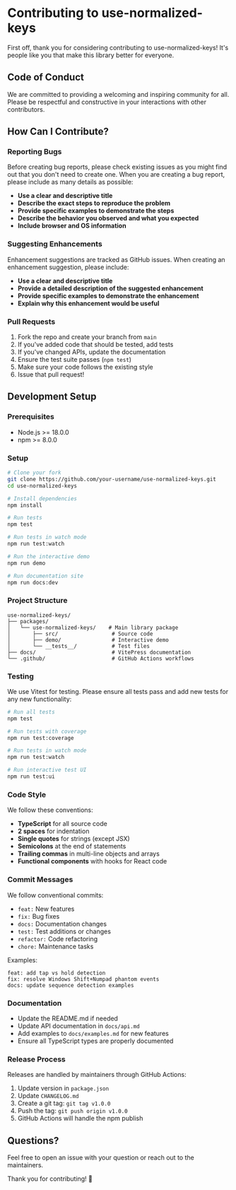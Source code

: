 # Contributing to use-normalized-keys

First off, thank you for considering contributing to use-normalized-keys! It's people like you that make this library better for everyone.

## Code of Conduct

We are committed to providing a welcoming and inspiring community for all. Please be respectful and constructive in your interactions with other contributors.

## How Can I Contribute?

### Reporting Bugs

Before creating bug reports, please check existing issues as you might find out that you don't need to create one. When you are creating a bug report, please include as many details as possible:

* **Use a clear and descriptive title**
* **Describe the exact steps to reproduce the problem**
* **Provide specific examples to demonstrate the steps**
* **Describe the behavior you observed and what you expected**
* **Include browser and OS information**

### Suggesting Enhancements

Enhancement suggestions are tracked as GitHub issues. When creating an enhancement suggestion, please include:

* **Use a clear and descriptive title**
* **Provide a detailed description of the suggested enhancement**
* **Provide specific examples to demonstrate the enhancement**
* **Explain why this enhancement would be useful**

### Pull Requests

1. Fork the repo and create your branch from `main`
2. If you've added code that should be tested, add tests
3. If you've changed APIs, update the documentation
4. Ensure the test suite passes (`npm test`)
5. Make sure your code follows the existing style
6. Issue that pull request!

## Development Setup

### Prerequisites

- Node.js >= 18.0.0
- npm >= 8.0.0

### Setup

```bash
# Clone your fork
git clone https://github.com/your-username/use-normalized-keys.git
cd use-normalized-keys

# Install dependencies
npm install

# Run tests
npm test

# Run tests in watch mode
npm run test:watch

# Run the interactive demo
npm run demo

# Run documentation site
npm run docs:dev
```

### Project Structure

```
use-normalized-keys/
├── packages/
│   └── use-normalized-keys/    # Main library package
│       ├── src/                 # Source code
│       ├── demo/                # Interactive demo
│       └── __tests__/           # Test files
├── docs/                        # VitePress documentation
└── .github/                     # GitHub Actions workflows
```

### Testing

We use Vitest for testing. Please ensure all tests pass and add new tests for any new functionality:

```bash
# Run all tests
npm test

# Run tests with coverage
npm run test:coverage

# Run tests in watch mode
npm run test:watch

# Run interactive test UI
npm run test:ui
```

### Code Style

We follow these conventions:

- **TypeScript** for all source code
- **2 spaces** for indentation
- **Single quotes** for strings (except JSX)
- **Semicolons** at the end of statements
- **Trailing commas** in multi-line objects and arrays
- **Functional components** with hooks for React code

### Commit Messages

We follow conventional commits:

- `feat:` New features
- `fix:` Bug fixes
- `docs:` Documentation changes
- `test:` Test additions or changes
- `refactor:` Code refactoring
- `chore:` Maintenance tasks

Examples:
```
feat: add tap vs hold detection
fix: resolve Windows Shift+Numpad phantom events
docs: update sequence detection examples
```

### Documentation

- Update the README.md if needed
- Update API documentation in `docs/api.md`
- Add examples to `docs/examples.md` for new features
- Ensure all TypeScript types are properly documented

### Release Process

Releases are handled by maintainers through GitHub Actions:

1. Update version in `package.json`
2. Update `CHANGELOG.md`
3. Create a git tag: `git tag v1.0.0`
4. Push the tag: `git push origin v1.0.0`
5. GitHub Actions will handle the npm publish

## Questions?

Feel free to open an issue with your question or reach out to the maintainers.

Thank you for contributing! 🎉
